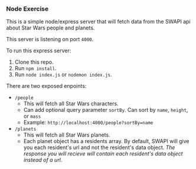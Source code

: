 ### Node Exercise

This is a simple node/express server that will fetch data from the SWAPI api about Star Wars people and planets.

This server is listening on port `4000`. 

To run this express server:
1. Clone this repo.
2. Run `npm install`.
3. Run `node index.js` or `nodemon index.js`.


There are two exposed enpoints:
* `/people`
  * This will fetch all Star Wars characters.
  * Can add optional query parameter `sortBy`. Can sort by `name`, `height`, or `mass`
  * Example: `http://localhost:4000/people?sortBy=name`
* `/planets`
  * This will fetch all Star Wars planets.
  * Each planet object has a residents array. By default, SWAPI will give you each resident's url and not the resident's data object. _The response you will recieve will contain each resident's data object instead of a url_.